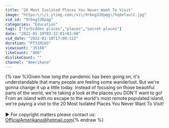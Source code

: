 ```yaml
---
title: "20 Most Isolated Places You Never Want To Visit"
image: "https:\/\/i.ytimg.com\/vi\/9rbog3JDpqg\/hqdefault.jpg"
vid_id: "9rbog3JDpqg"
categories: "Education"
tags: ["forbidden places","places","secret places"]
date: "2022-01-19T03:32:01+03:00"
vid_date: "2022-01-18T17:00:12Z"
duration: "PT31M16S"
viewcount: "35168"
likeCount: "806"
dislikeCount: ""
channel: "Amerikano"
---
```

{% raw %}Given how long the pandemic has been going on, it's understandable that many people are feeling some wanderlust. But we're gonna change it up a little today. Instead of focusing on those beautiful parts of the world, we're taking a look at the places you DON'T want to go! From an island with no escape to the world's most remote populated island, we're paying a visit to the 20 Most Isolated Places You Never Want To Visit!<br /><br />► For copyright matters please contact us: OfficialAmerikano@hotmail.com{% endraw %}
